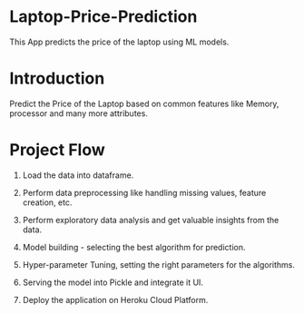 # Laptop-Price-Prediction
This App predicts the price of the laptop using ML models.

# Introduction
Predict the Price of the Laptop based on common features like Memory, processor and many more attributes.

# Project Flow

1) Load the data into dataframe.

2) Perform data preprocessing like handling missing values, feature creation, etc.

3) Perform exploratory data analysis and get valuable insights from the data.

4) Model building - selecting the best algorithm for prediction.

5) Hyper-parameter Tuning, setting the right parameters for the algorithms.

6) Serving the model into Pickle and integrate it UI.

7) Deploy the application on Heroku Cloud Platform.
